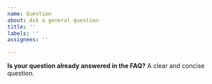 ```yaml
---
name: Question
about: Ask a general question
title: ''
labels: ''
assignees: ''

---
```


**Is your question already answered in the FAQ?**
A clear and concise question.

